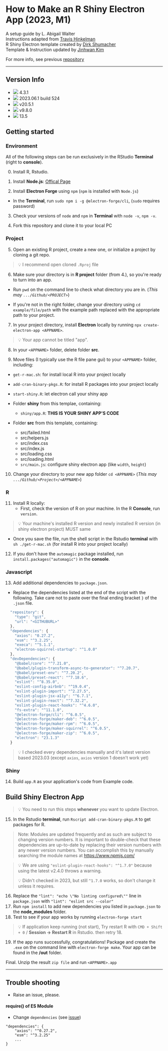 # How to Make an R Shiny Electron App (2023, M1) 

A setup guide by L. Abigail Walter <br> 
Instructions adapted from <a href="https://www.travishinkelman.com/post/deploy-shiny-electron/">Travis Hinkelman</a> <br> 
R Shiny Electron template created by <a href="https://github.com/dirkschumacher/r-shiny-electron">Dirk Shumacher</a> <br>
Template & Instruction updated by <a href="https://github.com/jhk0530" target = "_blank">Jinhwan Kim</a> <br>

For more info, see previous <a href = "https://github.com/lawalter/r-shiny-electron-app" target = "_blank">repository</a> <br>

------------------------------------------------------------------------

## Version Info 

-   ![](https://img.shields.io/badge/R-gray?style=for-the-badge&logo=R) 4.3.1
-   ![](https://img.shields.io/badge/Shiny-gray?style=for-the-badge&logo=RStudio) 2023.06.1 build 524
-   ![](https://img.shields.io/badge/node.js-gray?style=for-the-badge&logo=nodedotjs) v20.5.1
-   ![](https://img.shields.io/badge/npm-gray?style=for-the-badge&logo=npm) v9.8.0
-   ![](https://img.shields.io/badge/macOS-gray?style=for-the-badge&logo=apple) 13.5

## Getting started

### Environment

All of the following steps can be run exclusively in the RStudio **Terminal** (right to **console**).

0. Install R, Rstudio.

1.  Install **Node.js**: <a href = "https://nodejs.org/en/" target = "_blank"> Offical Page </a>

2.  Install **Electron Forge** using `npm` (`npm` is installed with `Node.js`)

-   In the **Terminal**, run `sudo npm i -g @electron-forge/cli`, (`sudo` requires password)

3.  Check your versions of `node` and `npm` in **Terminal** with `node -v`, `npm -v`.

4. Fork this repository and clone it to your local PC

### Project

5.  Open an existing R project, create a new one, or initialize a project by cloning a git repo.

> 💡 I recommend open cloned `.Rproj` file

6.  Make sure your directory is in **R project** folder (from 4.), so you're ready to turn into an app.

-   Run `pwd` on the command line to check what directory you are in. (*This may `.../Github/<PROJECT>`*)

-   If you're not in the right folder, change your directory using `cd example/file/path` with the example path replaced with the appropriate path to your project.

7.  In your project directory, install **Electron** locally by running `npx create-electron-app <APPNAME>`.

> 💡 Your app cannot be titled "app".

8.  In your `<APPNAME>` folder, delete folder **src**.

9.  Move files (I typically use the R file pane gui) to your `<APPNAME>` folder, including:

-   `get-r-mac.sh`: for install local R into your project locally
-   `add-cran-binary-pkgs.R`: for install R packages into your project locally
-   `start-shiny.R`: let electron call your shiny app

-   Folder **shiny** from this templae, containing:
    -   `shiny/app.R`: **THIS IS YOUR SHINY APP'S CODE**

-   Folder **src** from this template, containing:     
    -   src/failed.html     
    -   src/helpers.js     
    -   src/index.css     
    -   src/index.js     
    -   src/loading.css     
    -   src/loading.html     
    - `src/main.js`: configure shiny electron app (like `width`, `height`)

10. Change your directory to your new app folder `cd <APPNAME>` (*This may `.../Github/<Project>/<APPNAME>`*)

### R

11. Install R locally:
    -   First, check the version of R on your machine. In the R **Console**, run `version`. 

> 💡 Your machine's installed R version and newly installed R version (in shiny electron project) MUST same

-   Once you save the file, run the shell script in the Rstudio **terminal** with `sh ./get-r-mac.sh` (for install R into your project locally)

12. If you don't have the `automagic` package installed, run `install.packages("automagic")` in the **console**.

### Javascript

13. Add additional dependencies to `package.json`. 

- Replace the dependencies listed at the end of the script with the following. Take care not to paste over the final ending bracket `}` of the `.json` file.

``` js
  "repository": {
    "type": "git",
    "url": "<GITHUBURL>"
  },
  "dependencies": {
    "axios": "0.27.2",
    "esm": "^3.2.25",
    "execa": "^5.1.1",
    "electron-squirrel-startup": "^1.0.0"
  },
  "devDependencies": {
    "@babel/core": "^7.21.0",
    "@babel/plugin-transform-async-to-generator": "^7.20.7",
    "@babel/preset-env": "^7.20.2",
    "@babel/preset-react": "^7.18.6",
    "eslint": "^8.35.0",
    "eslint-config-airbnb": "^19.0.4",
    "eslint-plugin-import": "^2.27.5",
    "eslint-plugin-jsx-a11y": "^6.7.1",
    "eslint-plugin-react": "^7.32.2",
    "eslint-plugin-react-hooks": "^4.6.0",
    "fs-extra": "^11.1.0",
    "@electron-forge/cli": "^6.0.5",
    "@electron-forge/maker-deb": "^6.0.5",
    "@electron-forge/maker-rpm": "^6.0.5",
    "@electron-forge/maker-squirrel": "^6.0.5",
    "@electron-forge/maker-zip": "^6.0.5",
    "electron": "23.1.3"
  }
```

> 💡 I checked every dependencies manually and it's latest version based 2023.03 (except `axios`, `axios` version 1 doesn't work yet)

### Shiny

14. Build `app.R` as your application's code from Example code.

## Build Shiny Electron App

> 💡 You need to run this steps **whenever** you want to update Electron.

15. In the Rstudio **terminal**, run `Rscript add-cran-binary-pkgs.R` to get packages for R.

> Note: Modules are updated frequently and as such are subject to changing version numbers. It is important to double-check that these dependencies are up-to-date by replacing their version numbers with any newer version numbers. You can accomplish this by manually searching the module names at <https://www.npmjs.com/>

> 💡 We are using `"eslint-plugin-react-hooks": "^1.7.0"` because using the latest v2.4.0 throws a warning. 
> 
> 💡 Didn't checked in 2023, but still `^1.7.0` works, so don't change it unless it requires.

16. Replace the `"lint": "echo \"No linting configured\""` line in `package.json` with `"lint": "eslint src --color"`
17. Run `npm install` to add new dependencies you listed in `package.json` to the **node_modules** folder.
18. Test to see if your app works by running `electron-forge start`

> 💡 If application keep running (not start), Try restart R with `CMD + Shift + 0` / **Session -> Restart R** in Rstudio. then retry 18.

19. If the app runs successfully, congratulations! Package and create the `.exe` on the command line with `electron-forge make`. Your app can be found in the **/out** folder.

Final. Unzip the result `zip file` and run `<APPNAME>.app`

------------------------------------------------------------------------

## Trouble shooting

- Raise an issue, please.

#### require() of ES Module

- Change `dependencies` (see [issue](/../../issues/2))
```
"dependencies": {
    "axios": "^0.27.2",
    "esm": "^3.2.25"
    ...
}
```


